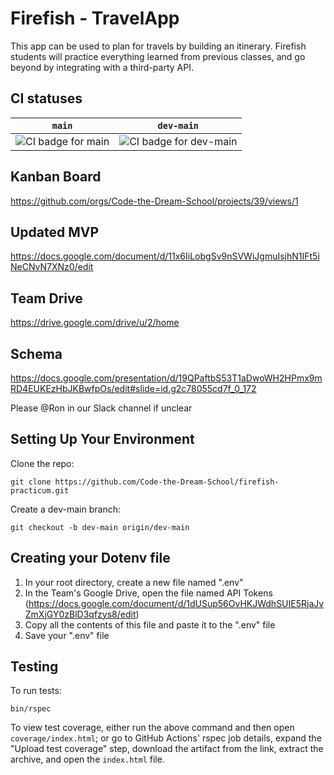 # Firefish - TravelApp

This app can be used to plan for travels by building an itinerary. Firefish students will practice everything learned from previous classes, and go beyond by integrating with a third-party API.

## CI statuses

| `main` | `dev-main` |
| ------ | ---------- |
| ![CI badge for main](https://github.com/Code-the-Dream-School/firefish-practicum/actions/workflows/ci.yml/badge.svg?branch=main) | ![CI badge for dev-main](https://github.com/Code-the-Dream-School/firefish-practicum/actions/workflows/ci.yml/badge.svg?branch=dev-main) |

## Kanban Board

https://github.com/orgs/Code-the-Dream-School/projects/39/views/1

## Updated MVP

https://docs.google.com/document/d/11x6IiLobgSv9nSVWiJgmuIsjhN1IFt5iNeCNvN7XNz0/edit

## Team Drive

https://drive.google.com/drive/u/2/home

## Schema

https://docs.google.com/presentation/d/19QPaftbS53T1aDwoWH2HPmx9mRD4EUKEzHbJKBwfpOs/edit#slide=id.g2c78055cd7f_0_172

Please @Ron in our Slack channel if unclear

## Setting Up Your Environment

Clone the repo:

    git clone https://github.com/Code-the-Dream-School/firefish-practicum.git

Create a dev-main branch:

    git checkout -b dev-main origin/dev-main

## Creating your Dotenv file

1. In your root directory, create a new file named ".env"
2. In the Team's Google Drive, open the file named API Tokens (https://docs.google.com/document/d/1dUSup56OvHKJWdhSUIE5RjaJvZmXjGY0zBlD3qfzys8/edit)
3. Copy all the contents of this file and paste it to the ".env" file
4. Save your ".env" file

## Testing

To run tests:

```shell
bin/rspec
```

To view test coverage, either run the above command and then open `coverage/index.html`; or go to GitHub Actions' rspec job details, expand the "Upload test coverage" step, download the artifact from the link, extract the archive, and open the `index.html` file.
